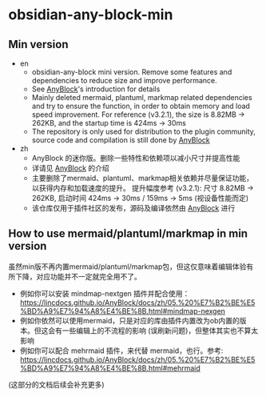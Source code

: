 # obsidian-any-block-min

## Min version

- en
  - obsidian-any-block mini version. Remove some features and dependencies to reduce size and improve performance.
  - See [AnyBlock](https://github.com/any-block/obsidian-any-block)'s introduction for details
  - Mainly deleted mermaid, plantuml, markmap related dependencies and try to ensure the function, in order to obtain memory and load speed improvement.
    For reference (v3.2.1), the size is 8.82MB -> 262KB, and the startup time is 424ms -> 30ms
  - The repository is only used for distribution to the plugin community, source code and compilation is still done by [AnyBlock](https://github.com/any-block/obsidian-any-block)
- zh
  - AnyBlock 的迷你版。删除一些特性和依赖项以减小尺寸并提高性能
  - 详请见 [AnyBlock](https://github.com/any-block/obsidian-any-block) 的介绍
  - 主要删除了mermaid、plantuml、markmap相关依赖并尽量保证功能，以获得内存和加载速度的提升。
    提升幅度参考 (v3.2.1): 尺寸 8.82MB -> 262KB, 启动时间 424ms -> 30ms / 159ms -> 5ms (视设备性能而定)
  - 该仓库仅用于插件社区的发布，源码及编译依然由 [AnyBlock](https://github.com/any-block/obsidian-any-block) 进行

## How to use mermaid/plantuml/markmap in min version

虽然min版不再内置mermaid/plantuml/markmap包，但这仅意味着编辑体验有所下降，对应功能并不一定就完全用不了。

- 例如你可以安装 mindmap-nextgen 插件并配合使用：https://lincdocs.github.io/AnyBlock/docs/zh/05.%20%E7%B2%BE%E5%BD%A9%E7%94%A8%E4%BE%8B.html#mindmap-nexgen
- 例如你依然可以使用mermaid，只是对应的库由插件内置改为ob内置的版本。但这会有一些编辑上的不流程的影响 (误刷新问题)，但整体其实也不算太影响
- 例如你可以配合 mehrmaid 插件，来代替 mermaid，也行。参考: https://lincdocs.github.io/AnyBlock/docs/zh/05.%20%E7%B2%BE%E5%BD%A9%E7%94%A8%E4%BE%8B.html#mehrmaid

(这部分的文档后续会补充更多)
